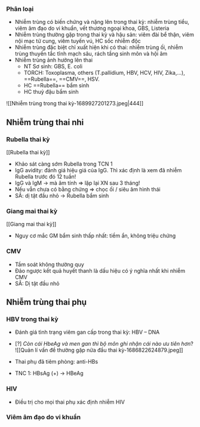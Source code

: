 ### Phân loại
- Nhiễm trùng có biến chứng và nặng lên trong thai kỳ: nhiễm trùng tiểu, viêm âm đạo do vi khuẩn, vết thương ngoại khoa, GBS, Listeria
- Nhiễm trùng thường gặp trong thai kỳ và hậu sản: viêm đài bể thận, viêm nội mạc tử cung, viêm tuyến vú, HC sốc nhiễm độc
- Nhiễm trùng đặc biệt chỉ xuất hiện khi có thai: nhiễm trùng ối, nhiễm trùng thuyến tắc tĩnh mạch sâu, rách tầng sinh môn và hội âm
- Nhiễm trùng ảnh hưởng lên thai
	- NT Sơ sinh: GBS, E. coli
	- TORCH: Toxoplasma, others (T.pallidium, HBV, HCV, HIV, Zika,...), ==Rubella==, ==CMV==, HSV.
	- HC ==Rubella== bẩm sinh
	- HC thuỷ đậu bẩm sinh

![[Nhiễm trùng trong thai kỳ-1689927201273.jpeg|444]]
## Nhiễm trùng thai nhi
### Rubella thai kỳ
[[Rubella thai kỳ]]
- Khảo sát càng sớm Rubella trong TCN 1
- IgG avidity: đánh giá hiệu giá của IgG. Thì xác định là xem đã nhiễm Rubella trước đó 12 tuần!
- IgG và IgM → mà âm tính ⇒ lặp lại XN sau 3 tháng!
- Nếu vẫn chưa có bằng chứng ⇒ chọc ối / siêu âm hình thái
- SÂ: dị tật đầu nhỏ -> Rubella bẩm sinh
### Giang mai thai kỳ
[[Giang mai thai kỳ]]
- Nguy cơ mắc GM bẩm sinh thấp nhất: tiềm ẩn, không triệu chứng
### CMV
- Tầm soát không thường quy
- Đảo ngược kết quả huyết thanh là dấu hiệu có ý nghĩa nhất khi nhiễm CMV
- SÂ: Dị tật đầu nhỏ


## Nhiễm trùng thai phụ
### HBV trong thai kỳ
- Đánh giá tình trạng viêm gan cấp trong thai kỳ: HBV – DNA  
- [?] _Còn cái HbeAg và men gan thì bộ môn ghi nhận cái nào ưu tiên hơn_?
![[Quản lí vấn đề thường gặp nửa đầu thai kỳ-1686822624879.jpeg]]

- Thai phụ đã tiêm phòng: anti-HBs
- TNC 1: HBsAg (+) -> HBeAg


### HIV
- Điều trị cho mọi thai phụ xác định nhiễm HIV
### Viêm âm đạo do vi khuẩn